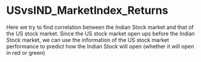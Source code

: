 # USvsIND_MarketIndex_Returns


Here we try to find correlation between the Indian Stock market and that of the US stock market.
Since the US stock market open ups before the Indian Stock market, we can use the information of the US stock market performance to predict how the Indian Stock will open (whether it will open in red or green)
